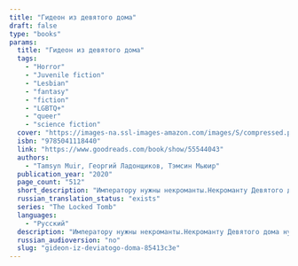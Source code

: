 ```yaml
---
title: "Гидеон из девятого дома"
draft: false
type: "books"
params:
  title: "Гидеон из девятого дома"
  tags:
    - "Horror"
    - "Juvenile fiction"
    - "Lesbian"
    - "fantasy"
    - "fiction"
    - "LGBTQ+"
    - "queer"
    - "science fiction"
  cover: "https://images-na.ssl-images-amazon.com/images/S/compressed.photo.goodreads.com/books/1601720515i/55544043.jpg"
  isbn: "9785041118440"
  link: "https://www.goodreads.com/book/show/55544043"
  authors:
    - "Tamsyn Muir, Георгий Ладонщиков, Тэмсин Мьюир"
  publication_year: "2020"
  page_count: "512"
  short_description: "Императору нужны некроманты.Некроманту Девятого дома нужен меченосец.Воспитанная недружелюбными, окостеневшими монахинями, древними слугами и бесчисленными скелетами, Гидеон готова предать..."
  russian_translation_status: "exists"
  series: "The Locked Tomb"
  languages:
    - "Русский"
  description: "Императору нужны некроманты.Некроманту Девятого дома нужен меченосец.Воспитанная недружелюбными, окостеневшими монахинями, древними слугами и бесчисленными скелетами, Гидеон готова предать традиции и отказаться от рабства и загробной жизни в качестве живого мертвеца. Она зачехляет свой меч и готовится к дерзкому побегу. Но у Немезиды для нее другие планы.Харрохак Нонагесимус, Преподобная дочь Девятого дома и экстраординарная костяная ведьма, отправляется в бой. Император призвал наследников каждого из верноподданных Домов на смертельный поединок — испытание ума и мастерства. Если Харрохак преуспеет, она станет бессмертной всемогущей слугой Бога Воскрешения. Но ни один некромант не может выступить без своего рыцаря. Без рапиры Гидеон, Харроу потерпит неудачу и Девятый дом вымрет.Безусловно, некоторые вещи лучше оставить мертвыми."
  russian_audioversion: "no"
  slug: "gideon-iz-deviatogo-doma-85413c3e"
---
```

